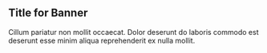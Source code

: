 ## Title for Banner

Cillum pariatur non mollit occaecat. Dolor deserunt do laboris commodo est deserunt esse minim aliqua reprehenderit ex nulla mollit.